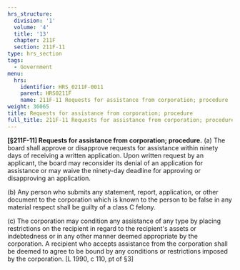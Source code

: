```yaml
---
hrs_structure:
  division: '1'
  volume: '4'
  title: '13'
  chapter: 211F
  section: 211F-11
type: hrs_section
tags:
  - Government
menu:
  hrs:
    identifier: HRS_0211F-0011
    parent: HRS0211F
    name: 211F-11 Requests for assistance from corporation; procedure
weight: 36065
title: Requests for assistance from corporation; procedure
full_title: 211F-11 Requests for assistance from corporation; procedure
---
```

**[§211F-11] Requests for assistance from corporation; procedure.** (a) The board shall approve or disapprove requests for assistance within ninety days of receiving a written application. Upon written request by an applicant, the board may reconsider its denial of an application for assistance or may waive the ninety-day deadline for approving or disapproving an application.

(b) Any person who submits any statement, report, application, or other document to the corporation which is known to the person to be false in any material respect shall be guilty of a class C felony.

(c) The corporation may condition any assistance of any type by placing restrictions on the recipient in regard to the recipient's assets or indebtedness or in any other manner deemed appropriate by the corporation. A recipient who accepts assistance from the corporation shall be deemed to agree to be bound by any conditions or restrictions imposed by the corporation. [L 1990, c 110, pt of §3]
